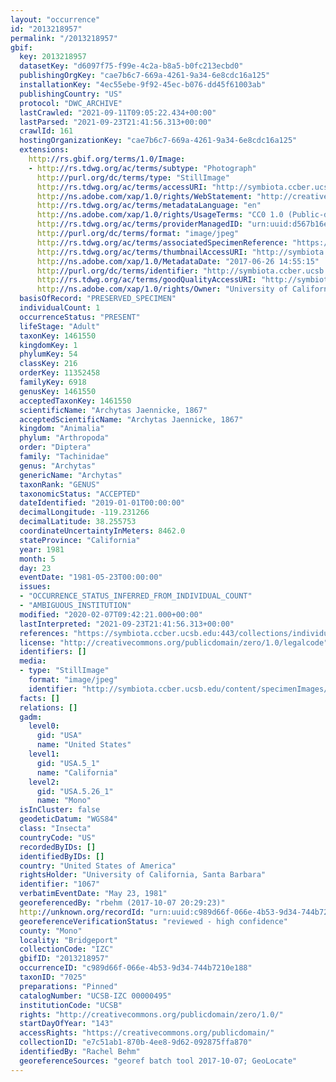 ```yaml
---
layout: "occurrence"
id: "2013218957"
permalink: "/2013218957"
gbif:
  key: 2013218957
  datasetKey: "d6097f75-f99e-4c2a-b8a5-b0fc213ecbd0"
  publishingOrgKey: "cae7b6c7-669a-4261-9a34-6e8cdc16a125"
  installationKey: "4ec55ebe-9f92-45ec-b076-dd45f61003ab"
  publishingCountry: "US"
  protocol: "DWC_ARCHIVE"
  lastCrawled: "2021-09-11T09:05:22.434+00:00"
  lastParsed: "2021-09-23T21:41:56.313+00:00"
  crawlId: 161
  hostingOrganizationKey: "cae7b6c7-669a-4261-9a34-6e8cdc16a125"
  extensions:
    http://rs.gbif.org/terms/1.0/Image:
    - http://rs.tdwg.org/ac/terms/subtype: "Photograph"
      http://purl.org/dc/terms/type: "StillImage"
      http://rs.tdwg.org/ac/terms/accessURI: "http://symbiota.ccber.ucsb.edu/content/specimenImages/UCSB_IZC/UCSB-IZC00000/UCSB-IZC_00000495_1498514115_lg.jpg"
      http://ns.adobe.com/xap/1.0/rights/WebStatement: "http://creativecommons.org/publicdomain/zero/1.0/"
      http://rs.tdwg.org/ac/terms/metadataLanguage: "en"
      http://ns.adobe.com/xap/1.0/rights/UsageTerms: "CC0 1.0 (Public-domain)"
      http://rs.tdwg.org/ac/terms/providerManagedID: "urn:uuid:d567b16e-8e07-4170-a157-778759034bd3"
      http://purl.org/dc/terms/format: "image/jpeg"
      http://rs.tdwg.org/ac/terms/associatedSpecimenReference: "https://symbiota.ccber.ucsb.edu:443/collections/individual/index.php?occid=1067"
      http://rs.tdwg.org/ac/terms/thumbnailAccessURI: "http://symbiota.ccber.ucsb.edu/content/specimenImages/UCSB_IZC/UCSB-IZC00000/UCSB-IZC_00000495_1498514115_tn.jpg"
      http://ns.adobe.com/xap/1.0/MetadataDate: "2017-06-26 14:55:15"
      http://purl.org/dc/terms/identifier: "http://symbiota.ccber.ucsb.edu/content/specimenImages/UCSB_IZC/UCSB-IZC00000/UCSB-IZC_00000495_1498514115_lg.jpg"
      http://rs.tdwg.org/ac/terms/goodQualityAccessURI: "http://symbiota.ccber.ucsb.edu/content/specimenImages/UCSB_IZC/UCSB-IZC00000/UCSB-IZC_00000495_1498514115.jpg"
      http://ns.adobe.com/xap/1.0/rights/Owner: "University of California, Santa Barbara"
  basisOfRecord: "PRESERVED_SPECIMEN"
  individualCount: 1
  occurrenceStatus: "PRESENT"
  lifeStage: "Adult"
  taxonKey: 1461550
  kingdomKey: 1
  phylumKey: 54
  classKey: 216
  orderKey: 11352458
  familyKey: 6918
  genusKey: 1461550
  acceptedTaxonKey: 1461550
  scientificName: "Archytas Jaennicke, 1867"
  acceptedScientificName: "Archytas Jaennicke, 1867"
  kingdom: "Animalia"
  phylum: "Arthropoda"
  order: "Diptera"
  family: "Tachinidae"
  genus: "Archytas"
  genericName: "Archytas"
  taxonRank: "GENUS"
  taxonomicStatus: "ACCEPTED"
  dateIdentified: "2019-01-01T00:00:00"
  decimalLongitude: -119.231266
  decimalLatitude: 38.255753
  coordinateUncertaintyInMeters: 8462.0
  stateProvince: "California"
  year: 1981
  month: 5
  day: 23
  eventDate: "1981-05-23T00:00:00"
  issues:
  - "OCCURRENCE_STATUS_INFERRED_FROM_INDIVIDUAL_COUNT"
  - "AMBIGUOUS_INSTITUTION"
  modified: "2020-02-07T09:42:21.000+00:00"
  lastInterpreted: "2021-09-23T21:41:56.313+00:00"
  references: "https://symbiota.ccber.ucsb.edu:443/collections/individual/index.php?occid=1067"
  license: "http://creativecommons.org/publicdomain/zero/1.0/legalcode"
  identifiers: []
  media:
  - type: "StillImage"
    format: "image/jpeg"
    identifier: "http://symbiota.ccber.ucsb.edu/content/specimenImages/UCSB_IZC/UCSB-IZC00000/UCSB-IZC_00000495_1498514115_lg.jpg"
  facts: []
  relations: []
  gadm:
    level0:
      gid: "USA"
      name: "United States"
    level1:
      gid: "USA.5_1"
      name: "California"
    level2:
      gid: "USA.5.26_1"
      name: "Mono"
  isInCluster: false
  geodeticDatum: "WGS84"
  class: "Insecta"
  countryCode: "US"
  recordedByIDs: []
  identifiedByIDs: []
  country: "United States of America"
  rightsHolder: "University of California, Santa Barbara"
  identifier: "1067"
  verbatimEventDate: "May 23, 1981"
  georeferencedBy: "rbehm (2017-10-07 20:29:23)"
  http://unknown.org/recordId: "urn:uuid:c989d66f-066e-4b53-9d34-744b7210e188"
  georeferenceVerificationStatus: "reviewed - high confidence"
  county: "Mono"
  locality: "Bridgeport"
  collectionCode: "IZC"
  gbifID: "2013218957"
  occurrenceID: "c989d66f-066e-4b53-9d34-744b7210e188"
  taxonID: "7025"
  preparations: "Pinned"
  catalogNumber: "UCSB-IZC 00000495"
  institutionCode: "UCSB"
  rights: "http://creativecommons.org/publicdomain/zero/1.0/"
  startDayOfYear: "143"
  accessRights: "https://creativecommons.org/publicdomain/"
  collectionID: "e7c51ab1-870b-4ee8-9d62-092875ffa870"
  identifiedBy: "Rachel Behm"
  georeferenceSources: "georef batch tool 2017-10-07; GeoLocate"
---
```

